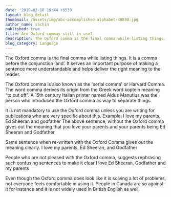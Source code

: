 ```yaml
---
date: '2019-02-10 19:44 +0530'
layout: blog_detail
thumbnail: /assets/img/abc-accomplished-alphabet-48898.jpg
author_name: sachin
published: true
title: Are Oxford commas still in use?
description: The Oxford comma is the final comma while listing things...
blog_category: Language
---
```



The Oxford comma is the final comma while listing things. It is a comma before the conjunction ‘and’. It serves an important purpose of making a sentence more understandable and helps deliver the right meaning to the reader.

The Oxford comma is also known as the 'serial comma' or Harvard Comma. The word comma derives its origin from the Greek word koptein meaning “to cut off”. A 15th century Italian printer named Aldus Manutius was the person who introduced the Oxford comma as way to separate things.

It is not mandatory to use the Oxford comma unless you are writing for publications who are very specific about this.
Example: I love my parents, Ed Sheeran and godfather
The above sentence, without the Oxford comma gives out the meaning that you love your parents and your parents being Ed Sheeran and Godfather

Same sentence when re-written with the Oxford Comma gives out the meaning clearly.
I love my parents, Ed Sheeran, and Godfather

People who are not pleased with the Oxford comma, suggests rephrasing such confusing sentences to make it clear 
I love Ed Sheeran, Godfather and my parents

Even though the Oxford comma does look like it is solving a lot of problems, not everyone feels comfortable in using it. People in Canada are so against it for instance and it is not widely used in British English as well.
